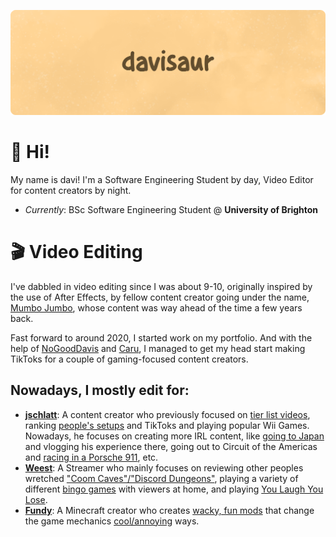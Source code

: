 ![davisaur GitHub Banner](/assets/banner.png)

# 👋 Hi!
My name is davi! 
I'm a Software Engineering Student by day, Video Editor for content creators by night.

* *Currently*: BSc Software Engineering Student @ **University of Brighton**

# 🎬 Video Editing

I've dabbled in video editing since I was about 9-10, originally inspired by the use of After Effects, by fellow content creator going under the name, [Mumbo Jumbo](http://youtube.com/@MumboJumbo), whose content was way ahead of the time a few years back. 

Fast forward to around 2020, I started work on my portfolio. And with the help of [NoGoodDavis](http://twitter.com/NoGoodDavis) and [Caru](http://twitter.com/caru), I managed to get my head start making TikToks for a couple of gaming-focused content creators.

## Nowadays, I mostly edit for:
* **[jschlatt](http://youtube.com/c/jschlattLive/)**: A content creator who previously focused on [tier list videos](https://www.youtube.com/watch?v=qxI-Ob8lpLE), ranking [people's setups](https://www.youtube.com/watch?v=NIjH5DaySuo) and TikToks and playing popular Wii Games. Nowadays, he focuses on creating more IRL content, like [going to Japan](https://www.youtube.com/watch?v=DTDimRi2_TQ) and vlogging his experience there, going out to Circuit of the Americas and [racing in a Porsche 911](https://www.youtube.com/watch?v=IHtCHFqTQTY), etc.
* **[Weest](http://youtube.com/c/Weest/)**: A Streamer who mainly focuses on reviewing other peoples wretched ["Coom Caves"/"Discord Dungeons"](https://www.youtube.com/watch?v=nX4AlI4ZXgM), playing a variety of different [bingo games](https://www.youtube.com/watch?v=lLbDOfDv7Bs) with viewers at home, and playing [You Laugh You Lose](https://www.youtube.com/watch?v=BJ7Zug37jOY).
* **[Fundy](http://youtube.com/c/Fundy/)**: A Minecraft creator who creates [wacky, fun mods](https://www.youtube.com/watch?v=shRrnUQyE54) that change the game mechanics [cool/annoying](https://www.youtube.com/watch?v=FLYglW2wOQw) ways.
